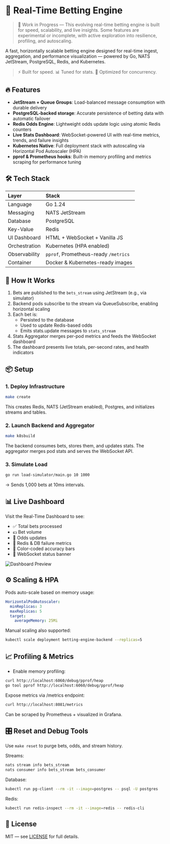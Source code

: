 # 🎯 Real-Time Betting Engine

> 🚧 Work in Progress — This evolving real-time betting engine is built for speed, scalability, and live insights. Some features are experimental or incomplete, with active exploration into resilience, profiling, and autoscaling.

A fast, horizontally scalable betting engine designed for real-time ingest, aggregation, and performance visualization — powered by Go, NATS JetStream, PostgreSQL, Redis, and Kubernetes.

> ⚡ Built for speed. 📊 Tuned for stats. 🧠 Optimized for concurrency.

## 🔥 Features

- **JetStream + Queue Groups**: Load-balanced message consumption with durable delivery
- **PostgreSQL-backed storage**: Accurate persistence of betting data with automatic failover
- **Redis Odds Engine**: Lightweight odds update logic using atomic Redis counters
- **Live Stats Dashboard**: WebSocket-powered UI with real-time metrics, trends, and failure insights
- **Kubernetes Native**: Full deployment stack with autoscaling via Horizontal Pod Autoscaler (HPA)
- **pprof & Prometheus hooks**: Built-in memory profiling and metrics scraping for performance tuning

## 🛠️ Tech Stack

| Layer         | Stack                                |
| :------------ | :----------------------------------- |
| Language      | Go 1.24                              |
| Messaging     | NATS JetStream                       |
| Database      | PostgreSQL                           |
| Key-Value     | Redis                                |
| UI Dashboard  | HTML + WebSocket + Vanilla JS        |
| Orchestration | Kubernetes (HPA enabled)             |
| Observability | `pprof`, Prometheus-ready `/metrics` |
| Container     | Docker & Kubernetes-ready images     |

## 🚀 How It Works

1. Bets are published to the `bets_stream` using JetStream (e.g., via simulator)
1. Backend pods subscribe to the stream via QueueSubscribe, enabling horizontal scaling
1. Each bet is:
   - Persisted to the database
   - Used to update Redis-based odds
   - Emits stats.update messages to `stats_stream`
1. Stats Aggregator merges per-pod metrics and feeds the WebSocket dashboard
1. The dashboard presents live totals, per-second rates, and health indicators

## 📦 Setup

### 1. Deploy Infrastructure

```bash
make create
```

This creates Redis, NATS (JetStream enabled), Postgres, and initializes streams and tables.

### 2. Launch Backend and Aggregator

```bash
make k8sbuild
```

The backend consumes bets, stores them, and updates stats. The aggregator merges pod stats and serves the WebSocket API.

### 3. Simulate Load

```bash
go run load-simulator/main.go 10 1000
```

→ Sends 1,000 bets at 10ms intervals.

## 📊 Live Dashboard

Visit the Real-Time Dashboard to see:

- ✅ Total bets processed
- 💵 Bet volume
- 🔁 Odds updates
- 🧯 Redis & DB failure metrics
- 🎨 Color-coded accuracy bars
- 🔌 WebSocket status banner

<img src="https://via.placeholder.com/600x300?text=Dashboard+Demo" alt="Dashboard Preview" />

## ⚙️ Scaling & HPA

Pods auto-scale based on memory usage:

```yaml
HorizontalPodAutoscaler:
  minReplicas: 3
  maxReplicas: 5
  target:
    averageMemory: 25Mi
```

Manual scaling also supported:

```bash
kubectl scale deployment betting-engine-backend --replicas=5
```

## 📈 Profiling & Metrics

- Enable memory profiling:

```bash
curl http://localhost:6060/debug/pprof/heap
go tool pprof http://localhost:6060/debug/pprof/heap
```

Expose metrics via /metrics endpoint:

```bash
curl http://localhost:8081/metrics
```

Can be scraped by Prometheus + visualized in Grafana.

## 🎛️ Reset and Debug Tools

Use `make reset` to purge bets, odds, and stream history.

Streams:

```bash
nats stream info bets_stream
nats consumer info bets_stream bets_consumer
```

Database:

```bash
kubectl run pg-client --rm -it --image=postgres -- psql -U postgres
```

Redis:

```bash
kubectl run redis-inspect --rm -it --image=redis -- redis-cli
```

## 📜 License

MIT — see [LICENSE](LICENSE) for full details.
